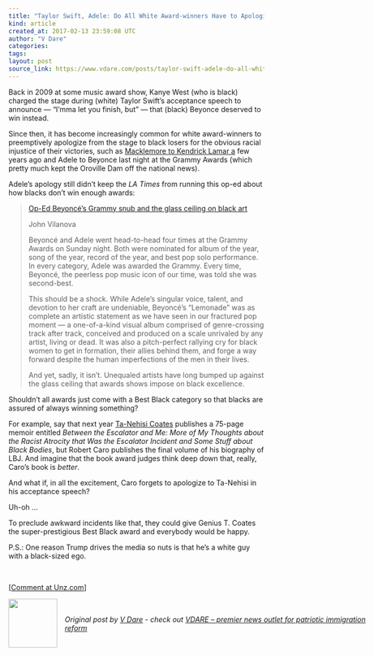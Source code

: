```yaml
---
title: "Taylor Swift, Adele: Do All White Award-winners Have to Apologize to Black Losers from Now On?"
kind: article
created_at: 2017-02-13 23:59:08 UTC
author: "V Dare"
categories: 
tags: 
layout: post
source_link: https://www.vdare.com/posts/taylor-swift-adele-do-all-white-award-winners-have-to-apologize-to-black-losers-from-now-on
---
```



<!-- Cheat sheet: front matter key values above generated by planet.rb


   Taylor Swift, Adele: Do All White Award-winners Have to Apologize to Black Losers from Now On?             # => "I Made a Pretty Gem - Planet.rb"
   https://www.vdare.com/posts/taylor-swift-adele-do-all-white-award-winners-have-to-apologize-to-black-losers-from-now-on               # => "http://poteland.com/blog/i-made-a-pretty-gem-planet-dot-rb/"
   2017-02-13 23:59:08 UTC              # => "2012-04-14 05:17:00 UTC"
   &lt;div class=&quot;pf-content&quot;&gt;&lt;p&gt;&lt;/p&gt;
&lt;p&gt;Back in 2009 at some music award show, Kanye West (who is black) charged the stage during (white) Taylor Swift’s acceptance speech to announce — “I’mma let you finish, but” — that (black) Beyonce deserved to win instead.&lt;/p&gt;
&lt;p&gt;Since then, it has become increasingly common for white award-winners to preemptively apologize from the stage to black losers for the obvious racial injustice of their victories, such as &lt;a href=&quot;http://www.vdare.com/posts/today-in-white-guilt-white-guy-wins-hip-hop-grammy-another-white-guy-worries-about-it-at-lengt&quot;&gt;Macklemore to Kendrick Lamar a&lt;/a&gt; few years ago and Adele to Beyonce last night at the Grammy Awards (which pretty much kept the Oroville Dam off the national news).&lt;/p&gt;
&lt;p&gt;Adele’s apology still didn’t keep the &lt;em&gt;LA Times&lt;/em&gt; from running this op-ed about how blacks don’t win enough awards:&lt;/p&gt;
&lt;blockquote&gt;&lt;p&gt;&lt;a title=&quot;http://www.latimes.com/opinion/op-ed/la-oe-vilanova-grammys-beyonce-adele-glass-ceiling-20170118-story.html&quot; href=&quot;http://www.latimes.com/opinion/op-ed/la-oe-vilanova-grammys-beyonce-adele-glass-ceiling-20170118-story.html&quot;&gt;Op-Ed Beyoncé’s Grammy snub and the glass ceiling on black art&lt;/a&gt;&lt;/p&gt;
&lt;p&gt;John Vilanova&lt;/p&gt;
&lt;p&gt;Beyoncé and Adele went head-to-head four times at the Grammy Awards on Sunday night. Both were nominated for album of the year, song of the year, record of the year, and best pop solo performance. In every category, Adele was awarded the Grammy. Every time, Beyoncé, the peerless pop music icon of our time, was told she was second-best.&lt;/p&gt;&lt;div id=&quot;57966237cc52c74a5e1363c4&quot; class=&quot;vdb_player vdb_57966237cc52c74a5e1363c456bcd17ce4b018167fea5539&quot;&gt;    &lt;/div&gt;
&lt;p&gt;This should be a shock. While Adele’s singular voice, talent, and devotion to her craft are undeniable, Beyoncé’s “Lemonade” was as complete an artistic statement as we have seen in our fractured pop moment — a one-of-a-kind visual album comprised of genre-crossing track after track, conceived and produced on a scale unrivaled by any artist, living or dead. It was also a pitch-perfect rallying cry for black women to get in formation, their allies behind them, and forge a way forward despite the human imperfections of the men in their lives.&lt;/p&gt;
&lt;p&gt;And yet, sadly, it isn’t. Unequaled artists have long bumped up against the glass ceiling that awards shows impose on black excellence.&lt;/p&gt;&lt;/blockquote&gt;
&lt;p&gt;Shouldn’t all awards just come with a Best Black category so that blacks are assured of always winning something?&lt;/p&gt;
&lt;p&gt;For example, say that next year &lt;a title=&quot;http://takimag.com/article/the_first_rule_of_white_club_steve_sailer/print#axzz4YbUP5Nvo&quot; href=&quot;http://takimag.com/article/the_first_rule_of_white_club_steve_sailer/print#axzz4YbUP5Nvo&quot;&gt;Ta-Nehisi Coates&lt;/a&gt; publishes a 75-page memoir entitled &lt;em&gt;Between the Escalator and Me: More of My Thoughts about the Racist Atrocity that Was the Escalator Incident and Some Stuff about Black Bodies&lt;/em&gt;, but Robert Caro publishes the final volume of his biography of LBJ. And imagine that the book award judges think deep down that, really, Caro’s book is &lt;em&gt;better&lt;/em&gt;.&lt;/p&gt;
&lt;p&gt;And what if, in all the excitement, Caro forgets to apologize to Ta-Nehisi in his acceptance speech?&lt;/p&gt;
&lt;p&gt;Uh-oh …&lt;/p&gt;
&lt;p&gt;To preclude awkward incidents like that, they could give Genius T. Coates the super-prestigious Best Black award and everybody would be happy.&lt;/p&gt;
&lt;p&gt;P.S.: One reason Trump drives the media so nuts is that he’s a white guy with a black-sized ego.&lt;/p&gt;
&lt;p&gt; &lt;/p&gt;
&lt;p&gt;[&lt;a href=&quot;http://www.unz.com/isteve/do-white-award-winners-have-to-apologize-to-black-losers-from-now-on/&quot;&gt;Comment at Unz.com&lt;/a&gt;]&lt;/p&gt;
&lt;/div&gt;           # => "I’ve been hurting to write this ever since we had the idea of creating a Planet for Cubox..." (Continued)
   VDARE – premier news outlet for patriotic immigration reform              # => "This is where I tell you stuff"
   vdare-premier-news-outlet-for-patriotic-immigratio              # => "this-is-where-i-tell-you-stuff"
   https://www.vdare.com               # => "http://poteland.com/articles"
           # => "programming planet"
                 # => "go ruby jekyll"
                 # => "http://poteland.com/images/site-logo.png"
   V Dare                 # => "Pablo Astigarraga"
   @vdar                # => "poteland"
   http://twitter.com/@vdar            # => "http://twitter.com/poteland" -->
<div class="pf-content"><p></p>
<p>Back in 2009 at some music award show, Kanye West (who is black) charged the stage during (white) Taylor Swift’s acceptance speech to announce — “I’mma let you finish, but” — that (black) Beyonce deserved to win instead.</p>
<p>Since then, it has become increasingly common for white award-winners to preemptively apologize from the stage to black losers for the obvious racial injustice of their victories, such as <a href="http://www.vdare.com/posts/today-in-white-guilt-white-guy-wins-hip-hop-grammy-another-white-guy-worries-about-it-at-lengt">Macklemore to Kendrick Lamar a</a> few years ago and Adele to Beyonce last night at the Grammy Awards (which pretty much kept the Oroville Dam off the national news).</p>
<p>Adele’s apology still didn’t keep the <em>LA Times</em> from running this op-ed about how blacks don’t win enough awards:</p>
<blockquote><p><a title="http://www.latimes.com/opinion/op-ed/la-oe-vilanova-grammys-beyonce-adele-glass-ceiling-20170118-story.html" href="http://www.latimes.com/opinion/op-ed/la-oe-vilanova-grammys-beyonce-adele-glass-ceiling-20170118-story.html">Op-Ed Beyoncé’s Grammy snub and the glass ceiling on black art</a></p>
<p>John Vilanova</p>
<p>Beyoncé and Adele went head-to-head four times at the Grammy Awards on Sunday night. Both were nominated for album of the year, song of the year, record of the year, and best pop solo performance. In every category, Adele was awarded the Grammy. Every time, Beyoncé, the peerless pop music icon of our time, was told she was second-best.</p><div id="57966237cc52c74a5e1363c4" class="vdb_player vdb_57966237cc52c74a5e1363c456bcd17ce4b018167fea5539">    </div>
<p>This should be a shock. While Adele’s singular voice, talent, and devotion to her craft are undeniable, Beyoncé’s “Lemonade” was as complete an artistic statement as we have seen in our fractured pop moment — a one-of-a-kind visual album comprised of genre-crossing track after track, conceived and produced on a scale unrivaled by any artist, living or dead. It was also a pitch-perfect rallying cry for black women to get in formation, their allies behind them, and forge a way forward despite the human imperfections of the men in their lives.</p>
<p>And yet, sadly, it isn’t. Unequaled artists have long bumped up against the glass ceiling that awards shows impose on black excellence.</p></blockquote>
<p>Shouldn’t all awards just come with a Best Black category so that blacks are assured of always winning something?</p>
<p>For example, say that next year <a title="http://takimag.com/article/the_first_rule_of_white_club_steve_sailer/print#axzz4YbUP5Nvo" href="http://takimag.com/article/the_first_rule_of_white_club_steve_sailer/print#axzz4YbUP5Nvo">Ta-Nehisi Coates</a> publishes a 75-page memoir entitled <em>Between the Escalator and Me: More of My Thoughts about the Racist Atrocity that Was the Escalator Incident and Some Stuff about Black Bodies</em>, but Robert Caro publishes the final volume of his biography of LBJ. And imagine that the book award judges think deep down that, really, Caro’s book is <em>better</em>.</p>
<p>And what if, in all the excitement, Caro forgets to apologize to Ta-Nehisi in his acceptance speech?</p>
<p>Uh-oh …</p>
<p>To preclude awkward incidents like that, they could give Genius T. Coates the super-prestigious Best Black award and everybody would be happy.</p>
<p>P.S.: One reason Trump drives the media so nuts is that he’s a white guy with a black-sized ego.</p>
<p> </p>
<p>[<a href="http://www.unz.com/isteve/do-white-award-winners-have-to-apologize-to-black-losers-from-now-on/">Comment at Unz.com</a>]</p>
</div><div class="">
  <img src="" style="width: 96px; height: 96;">
  <span style="position: absolute; padding: 32px 15px;">
    <i>Original post by <a href="http://twitter.com/@vdar">V Dare</a> - check out <a href="https://www.vdare.com">VDARE – premier news outlet for patriotic immigration reform</a></i>
  </span>
</div>
